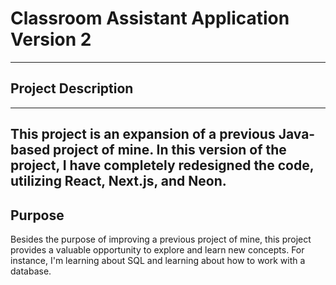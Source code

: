 # Classroom Assistant Application Version 2

---

## Project Description

--- 

This project is an expansion of a previous Java-based project of mine. In this version of the project, I have completely redesigned the code, utilizing React, Next.js, and Neon.
---

## Purpose

Besides the purpose of improving a previous project of mine, this project provides a valuable opportunity to explore and learn new concepts. For instance, I'm learning about SQL and learning about how to work with a database.
